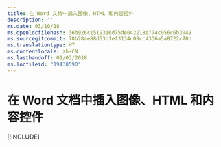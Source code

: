 ```yaml
---
title: 在 Word 文档中插入图像、HTML 和内容控件
description: ''
ms.date: 03/10/18
ms.openlocfilehash: 36b926c1519316d75de042218e774c056c6b3049
ms.sourcegitcommit: 78b28ae88d53bfef3134c09cc4336a5a8722c70b
ms.translationtype: HT
ms.contentlocale: zh-CN
ms.lasthandoff: 09/03/2018
ms.locfileid: "19438590"
---
```

# <a name="insert-images-html-and-content-controls-in-word-documents"></a>在 Word 文档中插入图像、HTML 和内容控件

[!INCLUDE[](../includes/word-tutorial-format-text.md)]